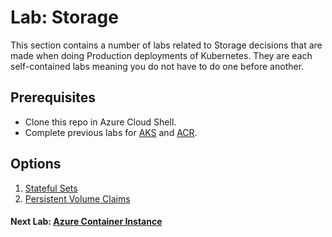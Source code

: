 # Lab: Storage

This section contains a number of labs related to Storage decisions that are made when doing Production deployments of Kubernetes. They are each self-contained labs meaning you do not have to do one before another.

## Prerequisites

* Clone this repo in Azure Cloud Shell.
* Complete previous labs for [AKS](../create-aks-cluster/README.md) and [ACR](../build-application/README.md).


## Options

1. [Stateful Sets](statefulsets/README.md)
2. [Persistent Volume Claims](pvcs/README.md)
<!-- 
## Troubleshooting / Debugging

* ?

## Docs / References

* ? -->

<!-- #### Next Lab: [Security](labs/security/README.md) -->
#### Next Lab: [Azure Container Instance](../aci/README.md)
